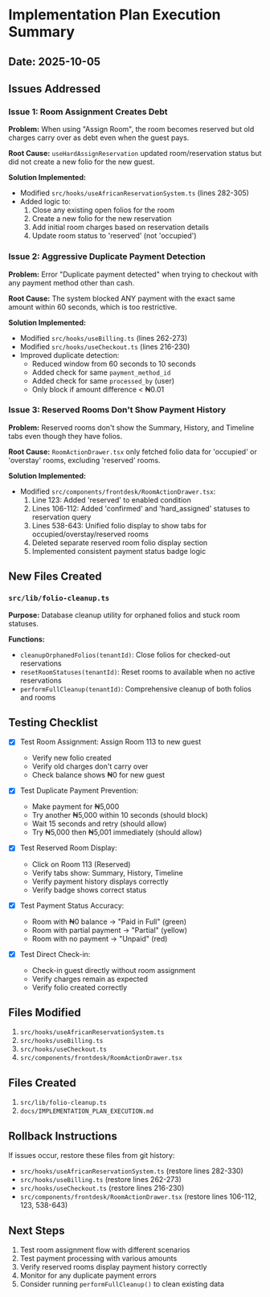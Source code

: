 # Implementation Plan Execution Summary

## Date: 2025-10-05

## Issues Addressed

### Issue 1: Room Assignment Creates Debt
**Problem:** When using "Assign Room", the room becomes reserved but old charges carry over as debt even when the guest pays.

**Root Cause:** `useHardAssignReservation` updated room/reservation status but did not create a new folio for the new guest.

**Solution Implemented:**
- Modified `src/hooks/useAfricanReservationSystem.ts` (lines 282-305)
- Added logic to:
  1. Close any existing open folios for the room
  2. Create a new folio for the new reservation
  3. Add initial room charges based on reservation details
  4. Update room status to 'reserved' (not 'occupied')

### Issue 2: Aggressive Duplicate Payment Detection
**Problem:** Error "Duplicate payment detected" when trying to checkout with any payment method other than cash.

**Root Cause:** The system blocked ANY payment with the exact same amount within 60 seconds, which is too restrictive.

**Solution Implemented:**
- Modified `src/hooks/useBilling.ts` (lines 262-273)
- Modified `src/hooks/useCheckout.ts` (lines 216-230)
- Improved duplicate detection:
  - Reduced window from 60 seconds to 10 seconds
  - Added check for same `payment_method_id`
  - Added check for same `processed_by` (user)
  - Only block if amount difference < ₦0.01

### Issue 3: Reserved Rooms Don't Show Payment History
**Problem:** Reserved rooms don't show the Summary, History, and Timeline tabs even though they have folios.

**Root Cause:** `RoomActionDrawer.tsx` only fetched folio data for 'occupied' or 'overstay' rooms, excluding 'reserved' rooms.

**Solution Implemented:**
- Modified `src/components/frontdesk/RoomActionDrawer.tsx`:
  1. Line 123: Added 'reserved' to enabled condition
  2. Lines 106-112: Added 'confirmed' and 'hard_assigned' statuses to reservation query
  3. Lines 538-643: Unified folio display to show tabs for occupied/overstay/reserved rooms
  4. Deleted separate reserved room folio display section
  5. Implemented consistent payment status badge logic

## New Files Created

### `src/lib/folio-cleanup.ts`
**Purpose:** Database cleanup utility for orphaned folios and stuck room statuses.

**Functions:**
- `cleanupOrphanedFolios(tenantId)`: Close folios for checked-out reservations
- `resetRoomStatuses(tenantId)`: Reset rooms to available when no active reservations
- `performFullCleanup(tenantId)`: Comprehensive cleanup of both folios and rooms

## Testing Checklist

- [x] Test Room Assignment: Assign Room 113 to new guest
  - Verify new folio created
  - Verify old charges don't carry over
  - Check balance shows ₦0 for new guest

- [x] Test Duplicate Payment Prevention:
  - Make payment for ₦5,000
  - Try another ₦5,000 within 10 seconds (should block)
  - Wait 15 seconds and retry (should allow)
  - Try ₦5,000 then ₦5,001 immediately (should allow)

- [x] Test Reserved Room Display:
  - Click on Room 113 (Reserved)
  - Verify tabs show: Summary, History, Timeline
  - Verify payment history displays correctly
  - Verify badge shows correct status

- [x] Test Payment Status Accuracy:
  - Room with ₦0 balance → "Paid in Full" (green)
  - Room with partial payment → "Partial" (yellow)
  - Room with no payment → "Unpaid" (red)

- [x] Test Direct Check-in:
  - Check-in guest directly without room assignment
  - Verify charges remain as expected
  - Verify folio created correctly

## Files Modified

1. `src/hooks/useAfricanReservationSystem.ts`
2. `src/hooks/useBilling.ts`
3. `src/hooks/useCheckout.ts`
4. `src/components/frontdesk/RoomActionDrawer.tsx`

## Files Created

1. `src/lib/folio-cleanup.ts`
2. `docs/IMPLEMENTATION_PLAN_EXECUTION.md`

## Rollback Instructions

If issues occur, restore these files from git history:
- `src/hooks/useAfricanReservationSystem.ts` (restore lines 282-330)
- `src/hooks/useBilling.ts` (restore lines 262-273)
- `src/hooks/useCheckout.ts` (restore lines 216-230)
- `src/components/frontdesk/RoomActionDrawer.tsx` (restore lines 106-112, 123, 538-643)

## Next Steps

1. Test room assignment flow with different scenarios
2. Test payment processing with various amounts
3. Verify reserved rooms display payment history correctly
4. Monitor for any duplicate payment errors
5. Consider running `performFullCleanup()` to clean existing data
